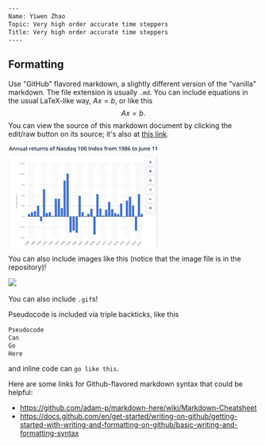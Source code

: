 ```
---
Name: Yiwen Zhao
Topic: Very high order accurate time steppers
Title: Very high order accurate time steppers
----
```

## Formatting 

Use "GitHub" flavored markdown, a slightly different version of the "vanilla" markdown. The file extension is usually `.md`.
You can include equations in the usual LaTeX-like way, $Ax=b$, or like this
$$Ax=b.$$
You can view the source of this markdown document by clicking the edit/raw button on its source; it's also at [this link](https://raw.githubusercontent.com/numerical-analysis-f23/project-help/main/readme.md).

<img src = "temp.png" align = "center" width="60%" hight="60%">

You can also include images like this (notice that the image file is in the repository)! 

![](example_gif.gif)

You can also include `.gif`s!

Pseudocode is included via triple backticks, like this
```
Pseudocode
Can
Go 
Here
```
and inline code can `go like this`.

Here are some links for Github-flavored markdown syntax that could be helpful:
* https://github.com/adam-p/markdown-here/wiki/Markdown-Cheatsheet
* https://docs.github.com/en/get-started/writing-on-github/getting-started-with-writing-and-formatting-on-github/basic-writing-and-formatting-syntax
